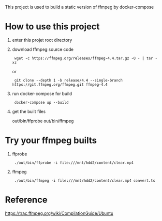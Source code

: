 This project is used to build a static version of ffmpeg by docker-compose

# How to use this project
1. enter this projet root directory

2. download ffmpeg source code

        wget -c https://ffmpeg.org/releases/ffmpeg-4.4.tar.gz -O - | tar -xz

   or

        git clone --depth 1 -b release/4.4 --single-branch https://git.ffmpeg.org/ffmpeg.git ffmpeg-4.4

3. run docker-compose for build

        docker-compose up --build

4. get the built files

   out/bin/ffprobe
   out/bin/ffmpeg

# Try your ffmpeg builts

1. ffprobe

        ./out/bin/ffprobe -i file:///mnt/hdd2/content/clear.mp4

2. ffmpeg

        ./out/bin/ffmpeg -i file:///mnt/hdd2/content/clear.mp4 convert.ts

# Reference
   https://trac.ffmpeg.org/wiki/CompilationGuide/Ubuntu
